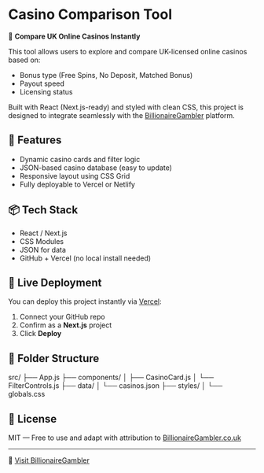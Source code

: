 # Casino Comparison Tool

🎲 **Compare UK Online Casinos Instantly**

This tool allows users to explore and compare UK-licensed online casinos based on:
- Bonus type (Free Spins, No Deposit, Matched Bonus)
- Payout speed
- Licensing status

Built with React (Next.js-ready) and styled with clean CSS, this project is designed to integrate seamlessly with the [BillionaireGambler](https://billionairegambler.co.uk) platform.

## 🚀 Features

- Dynamic casino cards and filter logic
- JSON-based casino database (easy to update)
- Responsive layout using CSS Grid
- Fully deployable to Vercel or Netlify

## 📦 Tech Stack

- React / Next.js
- CSS Modules
- JSON for data
- GitHub + Vercel (no local install needed)

## 📡 Live Deployment

You can deploy this project instantly via [Vercel](https://vercel.com/):

1. Connect your GitHub repo
2. Confirm as a **Next.js** project
3. Click **Deploy**

## 📁 Folder Structure
src/
├── App.js
├── components/
│ ├── CasinoCard.js
│ └── FilterControls.js
├── data/
│ └── casinos.json
├── styles/
│ └── globals.css
## 📄 License

MIT — Free to use and adapt with attribution to [BillionaireGambler.co.uk](https://billionairegambler.co.uk)

---

🔗 [Visit BillionaireGambler](https://billionairegambler.co.uk)  
